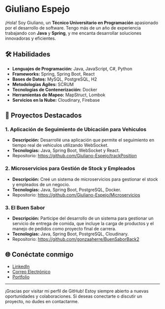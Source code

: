 # Giuliano Espejo

¡Hola! Soy Giuliano, un **Técnico Universitario en Programación** apasionado por el desarrollo de software. Tengo más de un año de experiencia trabajando con **Java** y **Spring**, y me encanta desarrollar soluciones innovadoras y eficientes.

## 🛠️ Habilidades

- **Lenguajes de Programación:** Java, JavaScript, C#, Python
- **Frameworks:** Spring, Spring Boot, React
- **Bases de Datos:** MySQL, PostgreSQL, H2
- **Metodologías Ágiles:** SCRUM
- **Tecnologías de Contenerización:** Docker
- **Herramientas de Mapeo:** MapStruct, Lombok
- **Servicios en la Nube:** Cloudinary, Firebase

## 🚀 Proyectos Destacados

### 1. Aplicación de Seguimiento de Ubicación para Vehiculos 
- **Descripción:** Desarrollé una aplicación que permite el seguimiento en tiempo real de vehiculos utilizando WebSocket.
- **Tecnologías:** Java, Spring Boot, WebSocket y React.
- Repositorio: https://github.com/Giuliano-Espejo/trackPosition

### 2. Microservicios para Gestión de Stock y Empleados
- **Descripción:** Creé un sistema de microservicios para gestionar el stock y empleados de un negocio.
- **Tecnologías:** Java, Spring Boot, PostgreSQL, Docker.
- Repositorio: https://github.com/Giuliano-Espejo/Microservicios

### 3. El Buen Sabor
- **Descripción:** Participe del desarrollo de un sistema para gestionar un servicio de entrega de comida, que incluye la carga de productos y el manejo de pedidos como proyecto final de carrera.
- **Tecnologías:** Java, Spring Boot, PostgreSQL, Cloudinary.
- Repositorio: https://github.com/gonzaaherre/BuenSaborBack2

## 🌐 Conéctate conmigo

- [LinkedIn](https://www.linkedin.com/in/giuliano-espejo-mezzabotta/)
- [Correo Electrónico](mailto:espejogiuliano@gmail.com)
- [Portfolio](https://giuliano-espejo.vercel.app/)

---

¡Gracias por visitar mi perfil de GitHub! Estoy siempre abierto a nuevas oportunidades y colaboraciones. Si deseas conectarte o discutir un proyecto, no dudes en contactarme.


